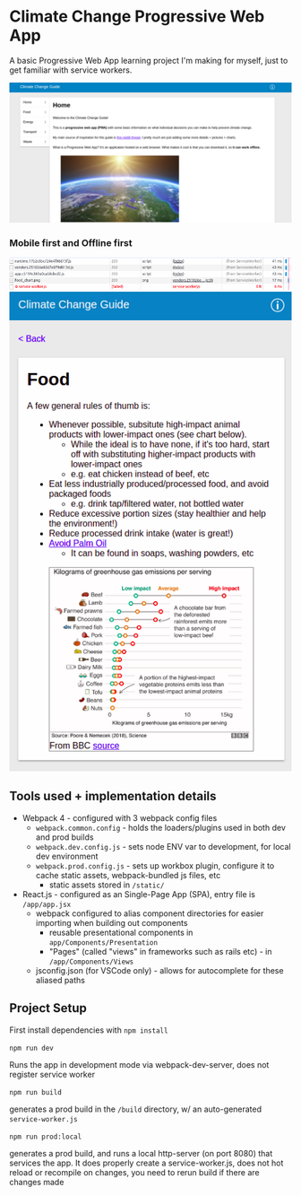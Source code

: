 # Climate Change Progressive Web App

A basic Progressive Web App learning project I'm making for myself, just to get familiar with service workers.

![cc pwa](docs/cc_pwa.png)

### Mobile first and Offline first

![cc service worker](docs/service_worker.png)
![cc mobile](docs/cc_mobile.png)

## Tools used + implementation details

- Webpack 4 - configured with 3 webpack config files
  - `webpack.common.config` - holds the loaders/plugins used in both dev and prod builds
  - `webpack.dev.config.js` - sets node ENV var to development, for local dev environment
  - `webpack.prod.config.js` - sets up workbox plugin, configure it to cache static assets, webpack-bundled js files, etc
    - static assets stored in `/static/`
- React.js - configured as an Single-Page App (SPA), entry file is `/app/app.jsx`
  - webpack configured to alias component directories for easier importing when building out components
    - reusable presentational components in `app/Components/Presentation`
    - "Pages" (called "views" in frameworks such as rails etc) - in `/app/Components/Views`
  - jsconfig.json (for VSCode only) - allows for autocomplete for these aliased paths

## Project Setup

First install dependencies with `npm install`

`npm run dev`

Runs the app in development mode via webpack-dev-server, does not register service worker

`npm run build`

generates a prod build in the `/build` directory, w/ an auto-generated `service-worker.js`

`npm run prod:local`

generates a prod build, and runs a local http-server (on port 8080) that services the app. It does properly create a service-worker.js, does not hot reload or recompile on changes, you need to rerun build if there are changes made
